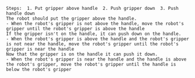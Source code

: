 
    Steps:  1. Put gripper above handle  2. Push gripper down  3. Push handle down
    The robot should put the gripper above the handle.
    - When the robot's gripper is not above the handle, move the robot's gripper until the robot's gripper is above the handle
    If the gripper isn't on the handle, it can push down on the handle. 
    - When the robot's gripper is above the handle and the robot's gripper is not near the handle, move the robot's gripper until the robot's gripper is near the handle
    Now that the gripper is on the handle it can push it down.
    - When the robot's gripper is near the handle and the handle is above the robot's gripper, move the robot's gripper until the handle is below the robot's gripper